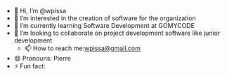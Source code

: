 - 👋 Hi, I’m @wpissa
- 👀 I’m interested in the creation of software for the organization
- 🌱 I’m currently learning Software Development at GOMYCODE 
- 💞️ I’m looking to collaborate on project development software like junior development
    - 📫 How to reach me:wpissa@gmail.com
- 😄 Pronouns: Pierre
- ⚡ Fun fact: 

<!---
wpissa/wpissa is a ✨ special ✨ repository because its `README.md` (this file) appears on your GitHub profile.
You can click the Preview link to take a look at your changes.
--->
